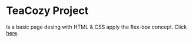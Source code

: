 # TeaCozy Project
Is a basic page desing with HTML & CSS apply the flex-box concept.
Click [here](https://luqp.github.io/TeaCozyProject/).
